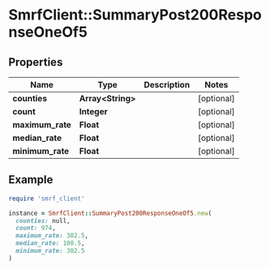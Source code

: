 # SmrfClient::SummaryPost200ResponseOneOf5

## Properties

| Name | Type | Description | Notes |
| ---- | ---- | ----------- | ----- |
| **counties** | **Array&lt;String&gt;** |  | [optional] |
| **count** | **Integer** |  | [optional] |
| **maximum_rate** | **Float** |  | [optional] |
| **median_rate** | **Float** |  | [optional] |
| **minimum_rate** | **Float** |  | [optional] |

## Example

```ruby
require 'smrf_client'

instance = SmrfClient::SummaryPost200ResponseOneOf5.new(
  counties: null,
  count: 974,
  maximum_rate: 302.5,
  median_rate: 100.5,
  minimum_rate: 302.5
)
```

